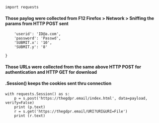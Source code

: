 ```
import requests   

```
#### Those paylog were collected from F12 Firefox > Network > Sniffing the params from HTTP POST sent
```payload = {
    'userid': 'ID@a.com',
    'password': 'Passwd',
    'SUBMIT.x': '10',
    'SUBMIT.y': '8'
    
}
```

#### Those URLs were collected from the same above HTTP POST for authentication and HTTP GET for download
#### .Session() keeps the cookies sent thru connection
```
with requests.Session() as s:
    p = s.post('https://thegdpr.email/index.html', data=payload, verify=False)
    print (p.text)
    r = s.get('https://thegdpr.email/URI?URI&URI=File')
    print (r.text)
```
